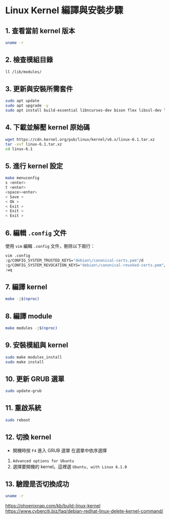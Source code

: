 # Linux Kernel 編譯與安裝步驟

## 1. 查看當前 kernel 版本
```bash
uname -r
```

## 2. 檢查模組目錄
```bash
ll /lib/modules/
```

## 3. 更新與安裝所需套件
```bash
sudo apt update
sudo apt upgrade -y
sudo apt install build-essential libncurses-dev bison flex libssl-dev libelf-dev -y
```

## 4. 下載並解壓 kernel 原始碼
```bash
wget https://cdn.kernel.org/pub/linux/kernel/v6.x/linux-6.1.tar.xz
tar -xvf linux-6.1.tar.xz
cd linux-6.1
```

## 5. 進行 kernel 設定
```bash
make menuconfig
s <enter>
t <enter>
<space><enter>
< Save >
< Ok >
< Exit >
< Exit >
< Exit >
```

## 6. 編輯 `.config` 文件
使用 `vim` 編輯 `.config` 文件，刪除以下兩行：
```bash
vim .config
:g/CONFIG_SYSTEM_TRUSTED_KEYS="debian\/canonical-certs.pem"/d
:g/CONFIG_SYSTEM_REVOCATION_KEYS="debian\/canonical-revoked-certs.pem"/d
:wq
```


## 7. 編譯 kernel
```bash
make -j$(nproc)
```

## 8. 編譯 module
```bash
make modules -j$(nproc)
```

## 9. 安裝模組與 kernel
```bash
sudo make modules_install
sudo make install
```

## 10. 更新 GRUB 選單
```bash
sudo update-grub
```

## 11. 重啟系統
```bash
sudo reboot
```

## 12. 切換 kernel
- 開機時按 `F4` 進入 GRUB 選單
在選單中依序選擇
1. `Advanced options for Ubuntu`
2. 選擇要開機的 kernel。這裡選 `Ubuntu, with Linux 6.1.0`

## 13. 驗證是否切換成功
```bash
uname -r
```

https://phoenixnap.com/kb/build-linux-kernel
https://www.cyberciti.biz/faq/debian-redhat-linux-delete-kernel-command/

